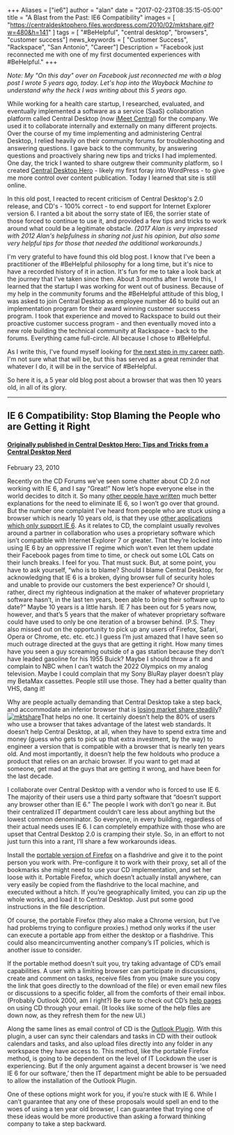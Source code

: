 +++
Aliases = ["ie6"]
author = "alan"
date = "2017-02-23T08:35:15-05:00"
title = "A Blast from the Past: IE6 Compatibility"
images = [
"https://centraldesktophero.files.wordpress.com/2010/02/mktshare.gif?w=480&h=141"
]
tags = [ "#BeHelpful", "central desktop", "browsers", "customer success"]
news_keywords = [ "Customer Success", "Rackspace", "San Antonio", "Career"]
Description = "Facebook just reconnected me with one of my first documented experiences with #BeHelpful."
+++

_Note: My "On this day" over on Facebook just reconnected me with a blog post I wrote 5 years ago, today. Let's hop into the Wayback Machine to understand why the heck I was writing about this 5 years ago._

While working for a health care startup, I researched, evaluated, and eventually implemented a software as a service (SaaS) collaboration platform called Central Desktop (now [iMeet Central](http://imeetcentral.com/)) for the company. We used it to collaborate internally and externally on many different projects. Over the course of my time implementing and administering Central Desktop, I relied heavily on their community forums for troubleshooting and answering questions. I gave back to the community, by answering questions and proactively sharing new tips and tricks I had implemented. One day, the trick I wanted to share outgrew their community platform, so I created [Central Desktop Hero](https://centraldesktophero.wordpress.com/) - likely my first foray into WordPress - to give me more control over content publication. Today I learned that site is still online.

In this old post, I reacted to recent criticism of Central Desktop's 2.0 release, and CD's - 100% correct - to end support for Internet Explorer version 6. I ranted a bit about the sorry state of IE6, the sorrier state of those forced to continue to use it, and provided a few tips and tricks to work around what could be a legitimate obstacle. _(2017 Alan is very impressed with 2012 Alan's helpfulness in sharing not just his opinion, but also some very helpful tips for those that needed the additional workarounds.)_

I'm very grateful to have found this old blog post. I know that I've been a practitioner of the \#BeHelpful philosophy for a long time, but it's nice to have a recorded history of it in action. It's fun for me to take a look back at the journey that I've taken since then. About 3 months after I wrote this, I learned that the startup I was working for went out of business. Because of my help in the community forums and the \#BeHelpful attitude of this blog, I was asked to join Central Desktop as employee number 46 to build out an implementation program for their award winning customer success program. I took that experience and moved to Rackspace to build out their proactive customer success program - and then eventually moved into a new role building the technical community at Rackspace - back to the forums. Everything came full-circle. All because I chose to \#BeHelpful.

As I write this, I've found myself looking for [the next step in my career path](http://albush.com/post/allgoodthings/). I'm not sure what that will be, but this has served as a great reminder that whatever I do, it will be in the service of \#BeHelpful.

So here it is, a 5 year old blog post about a browser that was then 10 years old, in all of its glory.

---

## IE 6 Compatibility: Stop Blaming the People who are Getting it Right

#### [Originally published in Central Desktop Hero: Tips and Tricks from a Central Desktop Nerd](https://centraldesktophero.wordpress.com/2010/02/23/ie-6-compatibiltiy-stop-blaming-the-people-who-are-getting-it-right/)
February 23, 2010


Recently on the CD Forums we’ve seen some chatter about CD 2.0 not working with IE 6, and I say “Great!” Now let’s hope everyone else in the world decides to ditch it.
So many [other people have written](http://www.google.com/search?q=why+ie6+must+die) much better explanations for the need to eliminate IE 6, so I won’t go over that ground. But the number one complaint I’ve heard from people who are stuck using a browser which is nearly 10 years old, is that they use [other applications which only support IE 6](http://itexpertvoice.com/ad/why-you-cant-pry-ie6-out-of-their-cold-dead-hands/). As it relates to CD, the complaint usually revolves around a partner in collaboration who uses a proprietary software which isn’t compatible with Internet Explorer 7 or greater. That they’re locked into using IE 6 by an oppressive IT regime which won’t even let them update their Facebook pages from time to time, or check out some LOL Cats on their lunch breaks. I feel for you. That must suck.
But, at some point, you have to ask yourself, “who is to blame? Should I blame Central Desktop, for acknowledging that IE 6 is a broken, dying browser full of security holes and unable to provide our customers the best experience? Or should I, rather, direct my righteous indignation at the maker of whatever proprietary software hasn’t, in the last ten years, been able to bring their software up to date?”
Maybe 10 years is a little harsh. IE 7 has been out for 5 years now, however, and that’s 5 years that the maker of whatever proprietary software could have used to only be one iteration of a browser behind. (P.S. They also missed out on the opportunity to pick up any users of Firefox, Safari, Opera or Chrome, etc. etc. etc.)
I guess I’m just amazed that I have seen so much outrage directed at the guys that are getting it right.
How many times have you seen a guy screaming outside of a gas station because they don’t have leaded gasoline for his 1955 Buick? Maybe I should throw a fit and complain to NBC when I can’t watch the 2022 Olympics on my analog television. Maybe I could complain that my Sony BluRay player doesn’t play my BetaMax cassettes. People still use those. They had a better quality than VHS, dang it!

Why are people actually demanding that Central Desktop take a step back, and accommodate an inferior browser that is [losing market share steadily](http://www.netmarketshare.com/browser-market-share.aspx?qprid=3&qptimeframe=M&qpsp=109&qpnp=25)? [![](https://centraldesktophero.files.wordpress.com/2010/02/mktshare.gif?w=480&h=141 "mktshare")](http://www.netmarketshare.com/browser-market-share.aspx?qprid=3&qptimeframe=M&qpsp=109&qpnp=25)That helps no one. It certainly doesn’t help the 80% of users who use a browser that takes advantage of the latest web standards. It doesn’t help Central Desktop, at all, when they have to spend extra time and money (guess who gets to pick up that extra investment, by the way) to engineer a version that is compatible with a browser that is nearly ten years old. And most importantly, it doesn’t help the few holdouts who produce a product that relies on an archaic browser. If you want to get mad at someone, get mad at the guys that are getting it wrong, and have been for the last decade.

I collaborate over Central Desktop with a vendor who is forced to use IE 6\. The majority of their users use a third party software that “doesn’t support any browser other than IE 6.” The people I work with don’t go near it. But their centralized IT department couldn’t care less about anything but the lowest common denominator. So everyone, in every building, regardless of their actual needs uses IE 6\. I can completely empathize with those who are upset that Central Desktop 2.0 is cramping their style. So, in an effort to not just turn this into a rant, I’ll share a few workarounds ideas.

Install the [portable version of Firefox](http://portableapps.com/apps/internet/firefox_portable) on a flashdrive and give it to the point person you work with. Pre-configure it to work with their proxy, set all of the bookmarks she might need to use your CD implementation, and set her loose with it. Portable Firefox, which doesn’t actually install anywhere, can very easily be copied from the flashdrive to the local machine, and executed without a hitch. If you’re geographically limited, you can zip up the whole works, and load it to Central Desktop. Just put some good instructions in the file description.

Of course, the portable Firefox (they also make a Chrome version, but I’ve had problems trying to configure proxies.) method only works if the user can execute a portable app from either the desktop or a flashdrive. This could also meancircumventing another company’s IT policies, which is another issue to consider.

If the portable method doesn’t suit you, try taking advantage of CD’s email capabilities. A user with a limiting browser can participate in discussions, create and comment on tasks, receive files from you (make sure you copy the link that goes directly to the download of the file) or even email new files or discussions to a specific folder, all from the comforts of their email inbox. (Probably Outlook 2000, am I right?) Be sure to check out CD’s [help pages](http://helpcenter.centraldesktop.com/help/article/email-in) on using CD through your email. (It looks like some of the help files are down now, as they refresh them for the new UI.)

Along the same lines as email control of CD is the [Outlook Plugin](http://helpcenter.centraldesktop.com/help/category/outlook-plugin). With this plugin, a user can sync their calendars and tasks in CD with their outlook calendars and tasks, and also upload files directly into any folder in any workspace they have access to. This method, like the portable Firefox method, is going to be dependent on the level of IT Lockdown the user is experiencing. But if the only argument against a decent browser is ‘we need IE 6 for our software,’ then the IT department might be able to be persuaded to allow the installation of the Outlook Plugin.

One of these options might work for you, if you’re stuck with IE 6\. While I can’t guarantee that any one of these proposals would spell an end to the woes of using a ten year old browser, I can guarantee that trying one of these ideas would be more productive than asking a forward thinking company to take a step backward.

